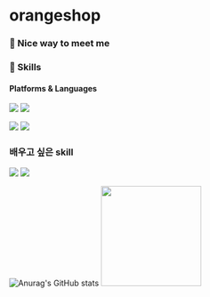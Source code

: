 # orangeshop
### 🤞 Nice way to meet me
<p>

</p>

<p>
  
</p>


### 💪 Skills
#### Platforms & Languages
<p>
  <img src="https://img.shields.io/badge/Android-3DDC84?style=flat-square&logo=Android&logoColor=white"/>
  <img src="https://img.shields.io/badge/iOS-000000?style=flat-square&logo=iOS&logoColor=white"/>
</p>
<p>
  <img src="https://img.shields.io/badge/Kotlin-0095D5?style=flat-square&logo=Kotlin&logoColor=white"/> 
  <img src="https://img.shields.io/badge/Swift-FA7343?style=flat-square&logo=Swift&logoColor=white"/>
</p>

### 배우고 싶은 skill
<p>
  
  <img src="https://img.shields.io/badge/React-61DAFB?style=flat-square&logo=React&logoColor=black"/>
  <img src="https://img.shields.io/badge/ReactNative-61DAFB?style=flat-square&logo=React&logoColor=black"/>
</p>

![Anurag's GitHub stats](https://github-readme-stats.vercel.app/api?username=orangeshop&show_icons=true&theme=radical)
<img height="180em" src="https://github-readme-stats-eight-theta.vercel.app/api/top-langs/?username=orangeshop&layout=compact&langs_count=8&theme=chartreuse-dark"/>
